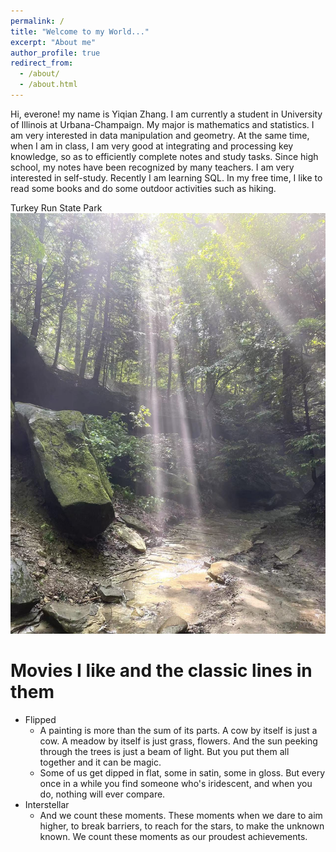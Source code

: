 ```yaml
---
permalink: /
title: "Welcome to my World..."
excerpt: "About me"
author_profile: true
redirect_from: 
  - /about/
  - /about.html
---
```


Hi, everone! my name is Yiqian Zhang. I am currently a student in University of Illinois at Urbana-Champaign. My major is mathematics and statistics. I am very interested in data manipulation and geometry. At the same time, when I am in class, I am very good at integrating and processing key knowledge, so as to efficiently complete notes and study tasks. Since high school, my notes have been recognized by many teachers. I am very interested in self-study. Recently I am learning SQL. In my free time, I like to read some books and do some outdoor activities such as hiking. 

Turkey Run State Park
![Turkey Run State Park](/images/turkey.png)



Movies I like and the classic lines in them
======
* Flipped
    * A painting is more than the sum of its parts. A cow by itself is just a cow. A meadow by itself is just grass, flowers. And the sun peeking through the trees is just a beam of light. But you put them all together and it can be magic.
    * Some of us get dipped in flat, some in satin, some in gloss. But every once in a while you find someone who's iridescent, and when you do, nothing will ever compare.
* Interstellar
    * And we count these moments. These moments when we dare to aim higher, to break barriers, to reach for the stars, to make the unknown known. We count these moments as our proudest achievements.
